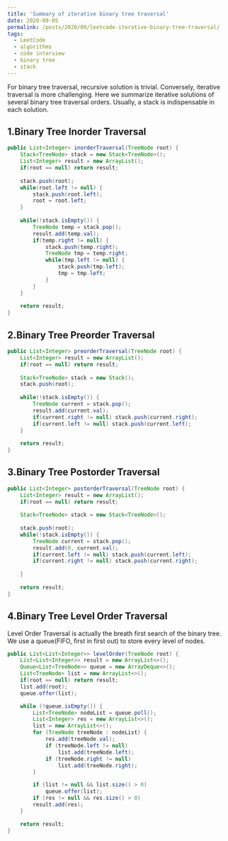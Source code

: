 ```yaml
---
title: 'Summary of iterative binary tree traversal'
date: 2020-09-05
permalink: /posts/2020/09/leetcode-iterative-binary-tree-traversal/
tags:
  - LeetCode
  - algorithms
  - code interview
  - binary tree  
  - stack  
---
```


For binary tree traversal, recursive solution is trivial. Conversely, iterative traversal is more challenging.
Here we summarize iterative solutions of several binary tree traversal orders. Usually, a stack is indispensable in each solution.

<!--more-->

## 1.Binary Tree Inorder Traversal 
```java
public List<Integer> inorderTraversal(TreeNode root) {
    Stack<TreeNode> stack = new Stack<TreeNode>();
    List<Integer> result = new ArrayList();
    if(root == null) return result;
    
    stack.push(root);
    while(root.left != null) {
        stack.push(root.left);
        root = root.left;
    }
    
    while(!stack.isEmpty()) {
        TreeNode temp = stack.pop();
        result.add(temp.val);
        if(temp.right != null) {
            stack.push(temp.right);
            TreeNode tmp = temp.right;
            while(tmp.left != null) {
                stack.push(tmp.left);
                tmp = tmp.left;
            }
        }
    }
    
    return result;
}
```
## 2.Binary Tree Preorder Traversal
```java
public List<Integer> preorderTraversal(TreeNode root) {
    List<Integer> result = new ArrayList();
    if(root == null) return result;
    
    Stack<TreeNode> stack = new Stack();
    stack.push(root);
    
    while(!stack.isEmpty()) {
        TreeNode current = stack.pop();
        result.add(current.val);
        if(current.right != null) stack.push(current.right);
        if(current.left != null) stack.push(current.left);
    }
    
    return result;
}
```

## 3.Binary Tree Postorder Traversal
```java
public List<Integer> postorderTraversal(TreeNode root) {
    List<Integer> result = new ArrayList();
    if(root == null) return result;
    
    Stack<TreeNode> stack = new Stack<TreeNode>();
    
    stack.push(root);
    while(!stack.isEmpty()) {
        TreeNode current = stack.pop();
        result.add(0, current.val);
        if(current.left != null) stack.push(current.left);
        if(current.right != null) stack.push(current.right);
        
    }
    
    return result;
}
```

## 4.Binary Tree Level Order Traversal
Level Order Traversal is actually the breath first search of the binary tree. We use a queue(FIFO, first in first out) to store every level of nodes.
```java
public List<List<Integer>> levelOrder(TreeNode root) {
    List<List<Integer>> result = new ArrayList<>();
    Queue<List<TreeNode>> queue = new ArrayDeque<>();
    List<TreeNode> list = new ArrayList<>();
    if(root == null) return result;
    list.add(root);
    queue.offer(list);

    while (!queue.isEmpty()) {
        List<TreeNode> nodeList = queue.poll();
        List<Integer> res = new ArrayList<>();
        list = new ArrayList<>();
        for (TreeNode treeNode : nodeList) {
            res.add(treeNode.val);
            if (treeNode.left != null)
                list.add(treeNode.left);
            if (treeNode.right != null)
                list.add(treeNode.right);
        }

        if (list != null && list.size() > 0)
            queue.offer(list);
        if (res != null && res.size() > 0)
        result.add(res);
    }

    return result;
}
```